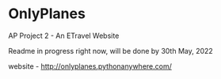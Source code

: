 # OnlyPlanes
 AP Project 2 - An ETravel Website
 
 Readme in progress right now, will be done by 30th May, 2022

website - http://onlyplanes.pythonanywhere.com/
